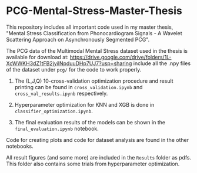 # PCG-Mental-Stress-Master-Thesis
This repository includes all important code used in my master thesis, "Mental Stress Classification from Phonocardiogram Signals - A Wavelet Scattering Approach on Asynchronously Segmented PCG".

The PCG data of the Multimodal Mental Stress dataset used in the thesis is available for download at:
https://drive.google.com/drive/folders/1L-XcWWKH3dZ1tFB2jyilNpduuDHp7UJ7?usp=sharing
include all the .npy files of the dataset under `pcg/` for the code to work properly. 

1. The (L,J,Q) 10-cross-validation optimization procedure and result printing can be found in `cross_validation.ipynb` and `cross_val_results.ipynb` respectively.

2. Hyperparameter optimization for KNN and XGB is done in `classifier_optimization.ipynb`.

3. The final evaluation results of the models can be shown in the `final_evaluation.ipynb` notebook.

Code for creating plots and code for dataset analysis are found in the other notebooks.

All result figures (and some more) are included in the `Results` folder as pdfs. This folder also contains some trials from hyperparameter optimization.
